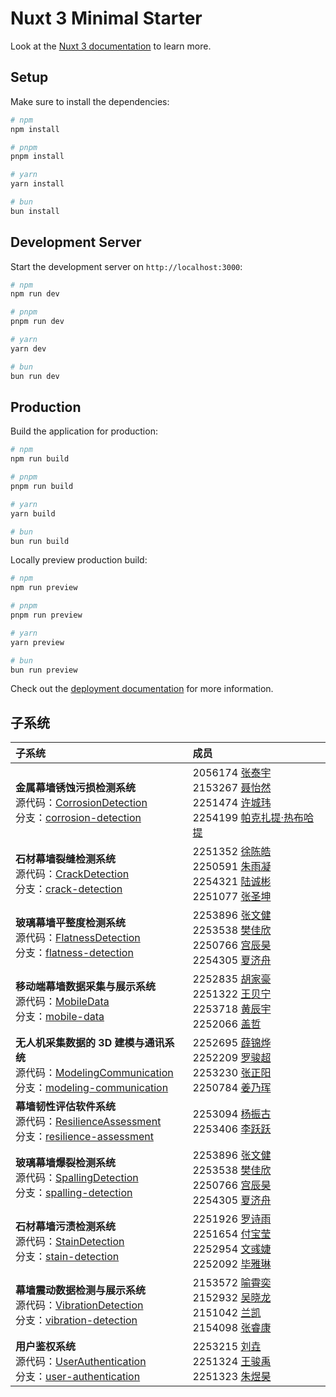 # Nuxt 3 Minimal Starter

Look at the [Nuxt 3 documentation](https://nuxt.com/docs/getting-started/introduction) to learn more.

## Setup

Make sure to install the dependencies:

```bash
# npm
npm install

# pnpm
pnpm install

# yarn
yarn install

# bun
bun install
```

## Development Server

Start the development server on `http://localhost:3000`:

```bash
# npm
npm run dev

# pnpm
pnpm run dev

# yarn
yarn dev

# bun
bun run dev
```

## Production

Build the application for production:

```bash
# npm
npm run build

# pnpm
pnpm run build

# yarn
yarn build

# bun
bun run build
```

Locally preview production build:

```bash
# npm
npm run preview

# pnpm
pnpm run preview

# yarn
yarn preview

# bun
bun run preview
```

Check out the [deployment documentation](https://nuxt.com/docs/getting-started/deployment) for more information.

## 子系统

| 子系统 | 成员 |
| :--- | :--- |
| **金属幕墙锈蚀污损检测系统**<br>源代码：[CorrosionDetection](CorrosionDetection)<br>分支：[corrosion-detection](https://github.com/yaoyaolove/CurtainWallWeb-Frontend/tree/corrosion-detection)<br> | 2056174 [张泰宇](https://github.com/donggua227)<br>2153267 [聂怡然](https://github.com/NieYiran)<br>2251474 [许城玮](https://github.com/kwzr-xu)<br>2254199 [帕克扎提·热布哈提](https://github.com/pkzt03) |
| **石材幕墙裂缝检测系统**<br>源代码：[CrackDetection](CrackDetection)<br>分支：[crack-detection](https://github.com/yaoyaolove/CurtainWallWeb-Frontend/tree/crack-detection)<br> | 2251352 [徐陈皓](https://github.com/IamNotXCH)<br>2250591 [朱雨凝](https://github.com/zynynyn)<br>2254321 [陆诚彬](https://github.com/IamLCB)<br>2251077 [张圣坤](https://github.com/12345zsk) |
| **玻璃幕墙平整度检测系统**<br>源代码：[FlatnessDetection](FlatnessDetection)<br>分支：[flatness-detection](https://github.com/yaoyaolove/CurtainWallWeb-Frontend/tree/flatness-detection)<br> | 2253896 [张文健](https://github.com/vapacity)<br>2253538 [樊佳欣](https://github.com/359jxf)<br>2250766 [宫辰昊](https://github.com/peter-hannibal-gong)<br>2254305 [夏济舟](https://github.com/sadfroggy-max) |
| **移动端幕墙数据采集与展示系统**<br>源代码：[MobileData](MobileData)<br>分支：[mobile-data](https://github.com/yaoyaolove/CurtainWallWeb-Frontend/tree/mobile-data)<br> | 2252835 [胡家豪](https://github.com/10086hu)<br>2251322 [王贝宁](https://github.com/WBNvs)<br>2253718 [黄辰宇](https://github.com/Guaaaava)<br>2252066 [盖哲](https://github.com/unicorn888888) |
| **无人机采集数据的 3D 建模与通讯系统**<br>源代码：[ModelingCommunication](ModelingCommunication)<br>分支：[modeling-communication](https://github.com/yaoyaolove/CurtainWallWeb-Frontend/tree/modeling-communication)<br> | 2252695 [薛锦烨](https://github.com/XueJinye)<br>2252209 [罗骏超](https://github.com/LuoJunchao)<br>2253230 [张正阳](https://github.com/SunnyZhang902)<br>2250784 [姜乃珲](https://github.com/Djangle162857) |
| **幕墙韧性评估软件系统**<br>源代码：[ResilienceAssessment](ResilienceAssessment)<br>分支：[resilience-assessment](https://github.com/yaoyaolove/CurtainWallWeb-Frontend/tree/resilience-assessment)<br> | 2253094 [杨振古](https://github.com/Darli000000)<br>2253406 [李跃跃](https://github.com/JellyYuey) |
| **玻璃幕墙爆裂检测系统**<br>源代码：[SpallingDetection](SpallingDetection)<br>分支：[spalling-detection](https://github.com/yaoyaolove/CurtainWallWeb-Frontend/tree/spalling-detection)<br> | 2253896 [张文健](https://github.com/vapacity)<br>2253538 [樊佳欣](https://github.com/359jxf)<br>2250766 [宫辰昊](https://github.com/peter-hannibal-gong)<br>2254305 [夏济舟](https://github.com/sadfroggy-max) |
| **石材幕墙污渍检测系统**<br>源代码：[StainDetection](StainDetection)<br>分支：[stain-detection](https://github.com/yaoyaolove/CurtainWallWeb-Frontend/tree/stain-detection)<br> | 2251926 [罗诗雨](https://github.com/lossiuy)<br>2251654 [付宝莹](https://github.com/funnyby)<br>2252954 [文彧婕](https://github.com/eightMealsADay )<br>2252092 [毕雅琳](https://github.com/ASAPbb) |
| **幕墙震动数据检测与展示系统**<br>源代码：[VibrationDetection](VibrationDetection)<br>分支：[vibration-detection](https://github.com/yaoyaolove/CurtainWallWeb-Frontend/tree/vibration-detection)<br> | 2153572 [喻霄奕](https://github.com/Yxy54321)<br>2152932 [吴晓龙](https://github.com/l505l)<br>2151042 [兰凯](https://github.com/haixiuxiu)<br>2154098 [张睿康](https://github.com/chanceray) |
| **用户鉴权系统**<br>源代码：[UserAuthentication](UserAuthentication)<br>分支：[user-authentication](https://github.com/yaoyaolove/CurtainWallWeb-Frontend/tree/user-authentication)<br> | 2253215 [刘垚](https://github.com/yaoyaolove)<br>2251324 [王骏禹](https://github.com/PiGodzyh)<br>2251323 [朱煜昊](https://github.com/L1KEAB0T) |
